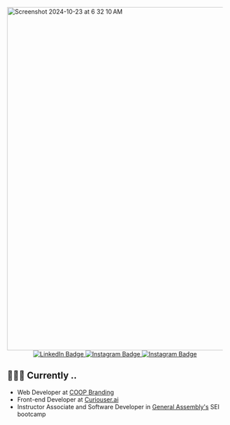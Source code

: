 
<img width="800" alt="Screenshot 2024-10-23 at 6 32 10 AM" src="https://github.com/user-attachments/assets/d2735161-f862-448a-a255-1fa97a2aa082">


<div id="badges" align="center">
  <a href="https://www.linkedin.com/in/anastasiiaasti/" target="blank">
    <img src="https://img.shields.io/badge/LinkedIn-blue?style=for-the-badge&logo=linkedin&logoColor=white" alt="LinkedIn Badge"/>
  </a>
  <a href="https://asticodes.dev" target="blank">
    <img src="https://img.shields.io/badge/Portfolio-000?style=for-the-badge&logo=ghost&logoColor=%23F7DF1E" alt="Instagram Badge"/>
  </a>
  <a href="https://www.instagram.com/asticodes/" target="blank">
    <img src="https://img.shields.io/badge/Instagram-red?style=for-the-badge&logo=instagram&logoColor=white" alt="Instagram Badge"/>
  </a>
</div>


## 👩🏼‍💻 Currently ..

- Web Developer at <a href="https://coopbrand.co/">COOP Branding</a>
- Front-end Developer at <a href="https://curiouser.ai/">Curiouser.ai</a>
- Instructor Associate and Software Developer in <a href="https://generalassemb.ly/instructors/asti-shalymova/29260">General Assembly's</a> SEI bootcamp







